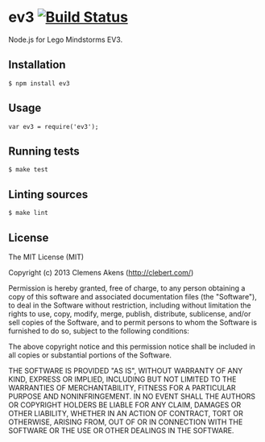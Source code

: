 # ev3 [![Build Status](https://travis-ci.org/clebert/ev3.png?branch=master)](https://travis-ci.org/clebert/ev3)

Node.js for Lego Mindstorms EV3.

## Installation

    $ npm install ev3

## Usage

    var ev3 = require('ev3');

## Running tests

    $ make test

## Linting sources

    $ make lint

## License

The MIT License (MIT)

Copyright (c) 2013 Clemens Akens (http://clebert.com/)

Permission is hereby granted, free of charge, to any person obtaining a copy of this software and associated documentation files (the "Software"), to deal in the Software without restriction, including without limitation the rights to use, copy, modify, merge, publish, distribute, sublicense, and/or sell copies of the Software, and to permit persons to whom the Software is furnished to do so, subject to the following conditions:

The above copyright notice and this permission notice shall be included in all copies or substantial portions of the Software.

THE SOFTWARE IS PROVIDED "AS IS", WITHOUT WARRANTY OF ANY KIND, EXPRESS OR IMPLIED, INCLUDING BUT NOT LIMITED TO THE WARRANTIES OF MERCHANTABILITY, FITNESS FOR A PARTICULAR PURPOSE AND NONINFRINGEMENT. IN NO EVENT SHALL THE AUTHORS OR COPYRIGHT HOLDERS BE LIABLE FOR ANY CLAIM, DAMAGES OR OTHER LIABILITY, WHETHER IN AN ACTION OF CONTRACT, TORT OR OTHERWISE, ARISING FROM, OUT OF OR IN CONNECTION WITH THE SOFTWARE OR THE USE OR OTHER DEALINGS IN THE SOFTWARE.

